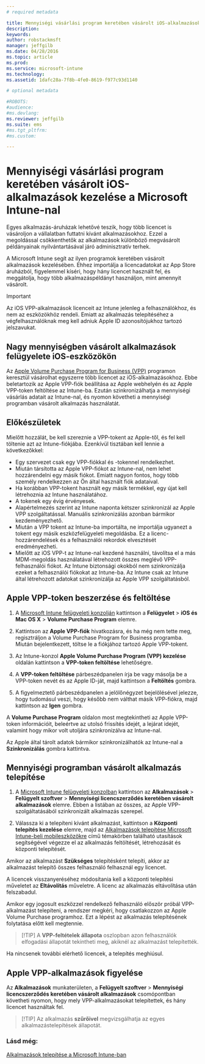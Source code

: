 ```yaml
---
# required metadata

title: Mennyiségi vásárlási program keretében vásárolt iOS-alkalmazások kezelése| Microsoft Intune
description:
keywords:
author: robstackmsft
manager: jeffgilb
ms.date: 04/28/2016
ms.topic: article
ms.prod:
ms.service: microsoft-intune
ms.technology:
ms.assetid: 1dafc28a-7f8b-4fe0-8619-f977c93d1140

# optional metadata

#ROBOTS:
#audience:
#ms.devlang:
ms.reviewer: jeffgilb
ms.suite: ems
#ms.tgt_pltfrm:
#ms.custom:

---
```


# Mennyiségi vásárlási program keretében vásárolt iOS-alkalmazások kezelése a Microsoft Intune-nal
Egyes alkalmazás-áruházak lehetővé teszik, hogy több licencet is vásároljon a vállalatban futtatni kívánt alkalmazásokhoz. Ezzel a megoldással csökkenthetők az alkalmazások különböző megvásárolt példányainak nyilvántartásával járó adminisztratív terhek.

A Microsoft Intune segít az ilyen programok keretében vásárolt alkalmazások kezelésében. Ehhez importálja a licencadatokat az App Store áruházból, figyelemmel kíséri, hogy hány licencet használt fel, és meggátolja, hogy több alkalmazáspéldányt használjon, mint amennyit vásárolt.

> [!Important]
> Az iOS VPP-alkalmazások licenceit az Intune jelenleg a felhasználókhoz, és nem az eszközökhöz rendeli. Emiatt az alkalmazás telepítéséhez a végfelhasználóknak meg kell adniuk Apple ID azonosítójukhoz tartozó jelszavukat.

## Nagy mennyiségben vásárolt alkalmazások felügyelete iOS-eszközökön
Az [Apple Volume Purchase Program for Business (VPP)](http://www.apple.com/business/vpp/) programon keresztül vásárolhat egyszerre több licencet az iOS-alkalmazásokhoz. Ebbe beletartozik az Apple VPP-fiók beállítása az Apple webhelyén és az Apple VPP-token feltöltése az Intune-ba.  Ezután szinkronizálhatja a mennyiségi vásárlás adatait az Intune-nal, és nyomon követheti a mennyiségi programban vásárolt alkalmazás használatát.

## Előkészületek
Mielőtt hozzálát, be kell szereznie a VPP-tokent az Apple-től, és fel kell töltenie azt az Intune-fiókjába. Ezenkívül tisztában kell lennie a következőkkel:

* Egy szervezet csak egy VPP-fiókkal és -tokennel rendelkezhet.
* Miután társította az Apple VPP-fiókot az Intune-nal, nem lehet hozzárendelni egy másik fiókot. Emiatt nagyon fontos, hogy több személy rendelkezzen az Ön által használt fiók adataival.
* Ha korábban VPP-tokent használt egy másik termékkel, egy újat kell létrehoznia az Intune használatához.
* A tokenek egy évig érvényesek.
* Alapértelmezés szerint az Intune naponta kétszer szinkronizál az Apple VPP szolgáltatással. Manuális szinkronizálás azonban bármikor kezdeményezhető.
* Miután a VPP tokent az Intune-ba importálta, ne importálja ugyanezt a tokent egy másik eszközfelügyeleti megoldásba. Ez a licenc-hozzárendelések és a felhasználói rekordok elvesztését eredményezheti.
* Mielőtt az iOS VPP-t az Intune-nal kezdené használni, távolítsa el a más MDM-megoldás használatával létrehozott összes meglévő VPP-felhasználói fiókot. Az Intune biztonsági okokból nem szinkronizálja ezeket a felhasználói fiókokat az Intune-ba. Az Intune csak az Intune által létrehozott adatokat szinkronizálja az Apple VPP szolgáltatásból. 

## Apple VPP-token beszerzése és feltöltése

1.  A [Microsoft Intune felügyeleti konzolján](https://manage.microsoft.com) kattintson a **Felügyelet** &gt; **iOS és Mac OS X** &gt;  **Volume Purchase Program** elemre.

2.  Kattintson az **Apple VPP-fiók** hivatkozásra, és ha még nem tette meg, regisztráljon a Volume Purchase Program for Business programba. Miután bejelentkezett, töltse le a fiókjához tartozó Apple VPP-tokent.

3.  Az Intune-konzol **Apple Volume Purchase Program (VPP) kezelése** oldalán kattintson a **VPP-token feltöltése** lehetőségre.

4.  A **VPP-token feltöltése** párbeszédpanelen írja be vagy másolja be a VPP-token nevét és az Apple ID-ját, majd kattintson a **Feltöltés** gombra.

5.  A figyelmeztető párbeszédpanelen a jelölőnégyzet bejelölésével jelezze, hogy tudomásul veszi, hogy később nem válthat másik VPP-fiókra, majd kattintson az **Igen** gombra.

A **Volume Purchase Program** oldalon most megtekintheti az Apple VPP-token információit, beleértve az utolsó frissítés idejét, a lejárat idejét, valamint hogy mikor volt utoljára szinkronizálva az Intune-nal.

Az Apple által tárolt adatok bármikor szinkronizálhatók az Intune-nal a **Szinkronizálás** gombra kattintva.

## Mennyiségi programban vásárolt alkalmazás telepítése

1.  A [Microsoft Intune felügyeleti konzolban](https://manage.microsoft.com) kattintson az **Alkalmazások** &gt; **Felügyelt szoftver** &gt; **Mennyiségi licencszerződés keretében vásárolt alkalmazások** elemre. Ebben a listában az összes, az Apple VPP-szolgáltatásából szinkronizált alkalmazás szerepel.

2.  Válassza ki a telepíteni kívánt alkalmazást, kattintson a **Központi telepítés kezelése** elemre, majd az [Alkalmazások telepítése Microsoft Intune-beli mobileszközökre](deploy-apps-in-microsoft-intune.md) című témakörben található utasítások segítségével végezze el az alkalmazás feltöltését, létrehozását és központi telepítését.

Amikor az alkalmazást **Szükséges** telepítésként telepíti, akkor az alkalmazást telepítő összes felhasználó felhasznál egy licencet.

A licencek visszanyeréséhez módosítania kell a központi telepítési műveletet az **Eltávolítás** műveletre. A licenc az alkalmazás eltávolítása után felszabadul.

Amikor egy jogosult eszközzel rendelkező felhasználó először próbál VPP-alkalmazást telepíteni, a rendszer megkéri, hogy csatlakozzon az Apple Volume Purchase programhoz. Ezt a lépést az alkalmazás telepítésének folytatása előtt kell megtennie.

> [!TIP] A **VPP-feltételek állapota** oszlopban azon felhasználók elfogadási állapotát tekintheti meg, akiknél az alkalmazást telepítették.

Ha nincsenek további elérhető licencek, a telepítés meghiúsul.

## Apple VPP-alkalmazások figyelése
Az **Alkalmazások** munkaterületen, a **Felügyelt szoftver** &gt; **Mennyiségi licencszerződés keretében vásárolt alkalmazások** csomópontban követheti nyomon, hogy mely VPP-alkalmazásokat telepítettek, és hány licencet használtak fel.

> [!TIP] Az alkalmazás **szűrőivel** megvizsgálhatja az egyes alkalmazástelepítések állapotát.

### Lásd még:
[Alkalmazások telepítése a Microsoft Intune-ban](deploy-apps-in-microsoft-intune.md)



<!--HONumber=Jun16_HO1-->



